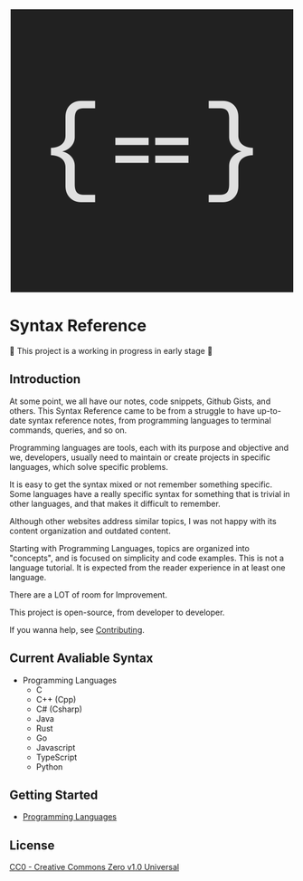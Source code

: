 
<div align="center" class="hero">
  <img src="/assets/img/Logo.png">
</div>

# Syntax Reference

:construction: This project is a working in progress in early stage :construction:

## Introduction

At some point, we all have our notes, code snippets, Github Gists, and others. This Syntax Reference came to be from a struggle to have up-to-date syntax reference notes, from programming languages to terminal commands, queries, and so on.

Programming languages are tools, each with its purpose and objective and we, developers, usually need to maintain or create projects in specific languages, which solve specific problems.

It is easy to get the syntax mixed or not remember something specific. Some languages have a really specific syntax for something that is trivial in other languages, and that makes it difficult to remember.

Although other websites address similar topics, I was not happy with its content organization and outdated content.

Starting with Programming Languages, topics are organized into "concepts", and is focused on simplicity and code examples. This is not a language tutorial. It is expected from the reader experience in at least one language.

There are a LOT of room for Improvement.

This project is open-source, from developer to developer.

If you wanna help, see [Contributing](CONTRIBUTING.md).

## Current Avaliable Syntax

- Programming Languages
  - C
  - C++ (Cpp)
  - C# (Csharp)
  - Java
  - Rust
  - Go
  - Javascript
  - TypeScript
  - Python

## Getting Started

- [Programming Languages](programming-languages/README.md)

## License

[CC0 - Creative Commons Zero v1.0 Universal](https://choosealicense.com/licenses/cc0-1.0/)
